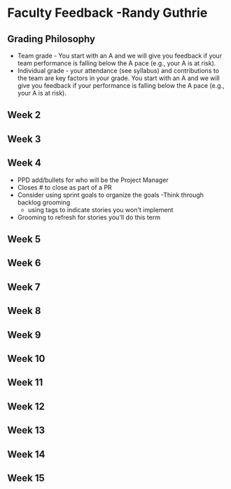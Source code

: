 # Faculty Feedback -Randy Guthrie #

## Grading Philosophy ##
- Team grade - You start with an A and we will give you feedback if your team performance is falling below the A pace (e.g., your A is at risk).
- Individual grade - your attendance (see syllabus) and contributions to the team are key factors in your grade.  You start with an A and we will give you feedback if your performance is falling below the A pace (e.g., your A is at risk).

## Week 2 ##

## Week 3 ##

## Week 4 ##
- PPD add/bullets for who will be the Project Manager
- Closes #<issue number> to close as part of a PR
- Consider using sprint goals to organize the goals
-Think through backlog grooming 
	- using tags to indicate stories you won't implement
 - Grooming to refresh for stories you'll do this term

## Week 5 ##

## Week 6 ##

## Week 7 ##

## Week 8 ##

## Week 9 ##

## Week 10 ##

## Week 11 ##

## Week 12 ##

## Week 13 ##

## Week 14 ##

## Week 15 ##
